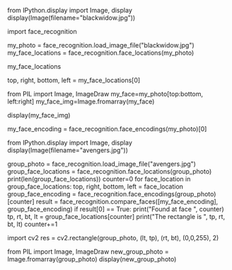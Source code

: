 from IPython.display import Image, display
display(Image(filename="blackwidow.jpg"))

import face_recognition

my_photo = face_recognition.load_image_file("blackwidow.jpg")
my_face_locations = face_recognition.face_locations(my_photo)

my_face_locations

top, right, bottom, left = my_face_locations[0]

from PIL import Image, ImageDraw
my_face=my_photo[top:bottom, left:right]
my_face_img=Image.fromarray(my_face)

display(my_face_img)

my_face_encoding = face_recognition.face_encodings(my_photo)[0]

from IPython.display import Image, display
display(Image(filename="avengers.jpg"))

group_photo = face_recognition.load_image_file("avengers.jpg")
group_face_locations = face_recognition.face_locations(group_photo)
print(len(group_face_locations))
counter=0
for face_location in group_face_locations:
  top, right, bottom, left = face_location
  group_face_encoding = face_recognition.face_encodings(group_photo)[counter]
  result = face_recognition.compare_faces([my_face_encoding], group_face_encoding)
  if result[0] == True:
    print("Found at face ", counter)
    tp, rt, bt, lt = group_face_locations[counter]
    print("The rectangle is ", tp, rt, bt, lt)
  counter+=1

import cv2
res = cv2.rectangle(group_photo, (lt, tp), (rt, bt), (0,0,255), 2)

from PIL import Image, ImageDraw
new_group_photo = Image.fromarray(group_photo)
display(new_group_photo)